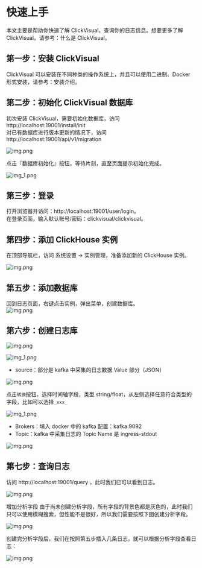 # 快速上手
本文主要是帮助你快速了解 ClickVisual，查询你的日志信息。想要更多了解 ClickVisual，请参考：什么是 ClickVisual。

## 第一步：安装 ClickVisual

ClickVisual 可以安装在不同种类的操作系统上，并且可以使用二进制、Docker 形式安装，请参考：安装介绍。


## 第二步：初始化 ClickVisual 数据库
初次安装 ClickVisual，需要初始化数据库，访问 http://localhost:19001/install/init  
对已有数据库进行版本更新的情况下，访问 http://localhost:19001/api/v1/migration

![img.png](../../images/welcome.png)

点击『数据库初始化』按钮，等待片刻，直至页面提示初始化完成。

![img_1.png](../../images/database-init.png)

## 第三步：登录
打开浏览器并访问：http://localhost:19001/user/login。  
在登录页面，输入默认账号/密码：clickvisual/clickvisual。

## 第四步：添加 ClickHouse 实例
在顶部导航栏，访问 系统设置 -> 实例管理，准备添加新的 ClickHouse 实例。  

![img.png](../../images/instance-create.png)

## 第五步：添加数据库
回到日志页面，右键点击实例，弹出菜单，创建数据库。  
![img.png](../../images/database-create.png)

## 第六步：创建日志库

![img.png](../../images/table-create.png)

![img_1.png](../../images/table-create-1.png)

- source：部分是 kafka 中采集的日志数据 Value 部分（JSON）

![img.png](../../images/mock-data.png)

点击`转换`按钮，选择时间轴字段，类型 string/float，从左侧选择任意符合类型的字段，比如可以选择`_xxx_`

![img_1.png](../../images/table-create-2.png)

- Brokers：填入 docker 中的 kafka 配置：kafka:9092
- Topic：kafka 中采集日志的 Topic Name 是 ingress-stdout

![img.png](../../images/table-create-3.png)

## 第七步：查询日志
访问 http://localhost:19001/query ，此时我们已可以看到日志。

![img.png](../../images/query.png)

增加分析字段
由于尚未创建分析字段，所有字段的背景色都是灰色的，此时我们只可以使用模糊搜索，但性能不是很好，所以我们需要按照下图创建分析字段。

![img.png](../../images/increase-index.png)

创建完分析字段后，我们在按照第五步插入几条日志，就可以根据分析字段查看日志：

![img.png](../../images/overall-introduction.png)


